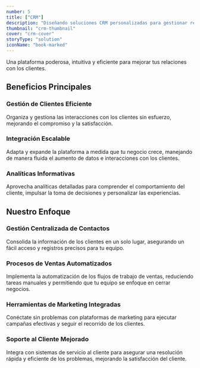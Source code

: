```yaml
---
number: 5
title: ["CRM"]
description: "Diseñando soluciones CRM personalizadas para gestionar relaciones con clientes, mejorar el servicio y aumentar las ventas."
thumbnail: "crm-thumbnail"
cover: "crm-cover"
storyType: "solution"
iconName: "book-marked"
---
```


Una plataforma poderosa, intuitiva y eficiente para mejorar tus relaciones con los clientes.

## Beneficios Principales

### Gestión de Clientes Eficiente

Organiza y gestiona las interacciones con los clientes sin esfuerzo, mejorando el compromiso y la satisfacción.

### Integración Escalable

Adapta y expande la plataforma a medida que tu negocio crece, manejando de manera fluida el aumento de datos e interacciones con los clientes.

### Analíticas Informativas

Aprovecha analíticas detalladas para comprender el comportamiento del cliente, impulsar la toma de decisiones y personalizar las experiencias.

## Nuestro Enfoque

### Gestión Centralizada de Contactos

Consolida la información de los clientes en un solo lugar, asegurando un fácil acceso y registros precisos para tu equipo.

### Procesos de Ventas Automatizados

Implementa la automatización de los flujos de trabajo de ventas, reduciendo tareas manuales y permitiendo que tu equipo se enfoque en cerrar negocios.

### Herramientas de Marketing Integradas

Conéctate sin problemas con plataformas de marketing para ejecutar campañas efectivas y seguir el recorrido de los clientes.

### Soporte al Cliente Mejorado

Integra con sistemas de servicio al cliente para asegurar una resolución rápida y eficiente de los problemas, mejorando la satisfacción del cliente.


